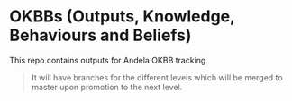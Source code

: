 # OKBBs (Outputs, Knowledge, Behaviours and Beliefs)
This repo contains outputs for Andela OKBB tracking

>It will have branches for the different levels which will be merged to master upon promotion to the next level.
